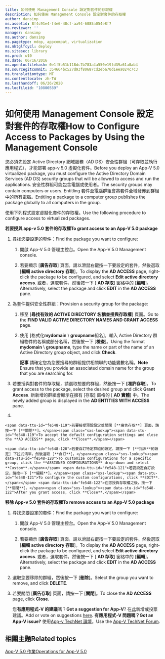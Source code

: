 ```yaml
---
title: 如何使用 Management Console 設定對套件的存取權
description: 如何使用 Management Console 設定對套件的存取權
author: dansimp
ms.assetid: 8f4c91e4-f4e6-48cf-aa94-6085a054e8f7
ms.reviewer: ''
manager: dansimp
ms.author: dansimp
ms.pagetype: mdop, appcompat, virtualization
ms.mktglfcycl: deploy
ms.sitesec: library
ms.prod: w10
ms.date: 06/16/2016
ms.openlocfilehash: 0e1f5b51b118dc7b783a4a550e19fd39a61a0ab4
ms.sourcegitcommit: 354664bc527d93f80687cd2eba70d1eea024c7c3
ms.translationtype: MT
ms.contentlocale: zh-TW
ms.lasthandoff: 06/26/2020
ms.locfileid: "10800589"
---
```

# <span data-ttu-id="fe548-103">如何使用 Management Console 設定對套件的存取權</span><span class="sxs-lookup"><span data-stu-id="fe548-103">How to Configure Access to Packages by Using the Management Console</span></span>


<span data-ttu-id="fe548-104">您必須先設定 Active Directory 網域服務（AD DS）安全性群組（可存取並執行應用程式），才能部署 app-v 5.0 虛擬化套件。</span><span class="sxs-lookup"><span data-stu-id="fe548-104">Before you deploy an App-V 5.0 virtualized package, you must configure the Active Directory Domain Services (AD DS) security groups that will be allowed to access and run the applications.</span></span> <span data-ttu-id="fe548-105">安全性群組可能包含電腦或使用者。</span><span class="sxs-lookup"><span data-stu-id="fe548-105">The security groups may contain computers or users.</span></span> <span data-ttu-id="fe548-106">Entitling 套件至電腦群組會將套件全域發佈到群組中的所有電腦。</span><span class="sxs-lookup"><span data-stu-id="fe548-106">Entitling a package to a computer group publishes the package globally to all computers in the group.</span></span>

<span data-ttu-id="fe548-107">使用下列程式設定虛擬化套件的存取權。</span><span class="sxs-lookup"><span data-stu-id="fe548-107">Use the following procedure to configure access to virtualized packages.</span></span>

**<span data-ttu-id="fe548-108">若要授與 app-v 5.0 套件的存取權</span><span class="sxs-lookup"><span data-stu-id="fe548-108">To grant access to an App-V 5.0 package</span></span>**

1.  <span data-ttu-id="fe548-109">尋找您要設定的套件：</span><span class="sxs-lookup"><span data-stu-id="fe548-109">Find the package you want to configure:</span></span>

    1.  <span data-ttu-id="fe548-110">開啟 App-V 5.0 管理主控台。</span><span class="sxs-lookup"><span data-stu-id="fe548-110">Open the App-V 5.0 Management console.</span></span>

    2.  <span data-ttu-id="fe548-111">若要顯示 [**廣告存取**] 頁面，請以滑鼠右鍵按一下要設定的套件，然後選取 [**編輯 active directory 存取**]。</span><span class="sxs-lookup"><span data-stu-id="fe548-111">To display the **AD ACCESS** page, right-click the package to be configured, and select **Edit active directory access**.</span></span> <span data-ttu-id="fe548-112">或者，選取套件，然後按一下 [ **AD 存取**] 窗格中的 [**編輯**]。</span><span class="sxs-lookup"><span data-stu-id="fe548-112">Alternatively, select the package and click **EDIT** in the **AD ACCESS** pane.</span></span>

2.  <span data-ttu-id="fe548-113">為套件提供安全性群組：</span><span class="sxs-lookup"><span data-stu-id="fe548-113">Provision a security group for the package:</span></span>

    1.  <span data-ttu-id="fe548-114">移至 [**尋找有效的 ACTIVE DIRECTORY 名稱並授與存取權**] 頁面。</span><span class="sxs-lookup"><span data-stu-id="fe548-114">Go to the **FIND VALID ACTIVE DIRECTORY NAMES AND GRANT ACCESS** page.</span></span>

    2.  <span data-ttu-id="fe548-115">使用 [格式化**mydomain**  \\  **groupname**組名]，輸入 Active Directory 群組物件的名稱或部分名稱，然後按一下 [**檢查**]。</span><span class="sxs-lookup"><span data-stu-id="fe548-115">Using the format **mydomain** \\ **groupname**, type the name or part of the name of an Active Directory group object, and click **Check**.</span></span>

        <span data-ttu-id="fe548-116">**記事** 請確定您為您要搜尋的群組提供相關聯的功能變數名稱。</span><span class="sxs-lookup"><span data-stu-id="fe548-116">**Note** Ensure that you provide an associated domain name for the group that you are searching for.</span></span>

         

3.  <span data-ttu-id="fe548-117">若要授與對套件的存取權，請選取想要的群組，然後按一下 **[准許存取**]。</span><span class="sxs-lookup"><span data-stu-id="fe548-117">To grant access to the package, select the desired group and click **Grant Access**.</span></span> <span data-ttu-id="fe548-118">新新增的群組會顯示在擁有 [存取] 窗格的 [ **AD 實體**] 中。</span><span class="sxs-lookup"><span data-stu-id="fe548-118">The newly added group is displayed in the **AD ENTITIES WITH ACCESS** pane.</span></span>

4.  

    <span data-ttu-id="fe548-119">若要接受預設設定並關閉 [**廣告存取**] 頁面，請按一下 [**關閉**]。</span><span class="sxs-lookup"><span data-stu-id="fe548-119">To accept the default configuration settings and close the **AD ACCESS** page, click **Close**.</span></span>

    <span data-ttu-id="fe548-120">若要自訂特定群組的設定，請按一下 [**指派**的設定] 下拉式清單，然後選取 [**自訂**]。</span><span class="sxs-lookup"><span data-stu-id="fe548-120">To customize configurations for a specific group, click the **ASSIGNED CONFIGURATIONS** drop-down and select **Custom**.</span></span> <span data-ttu-id="fe548-121">若要設定自訂設定，請按一下 [**編輯**]。</span><span class="sxs-lookup"><span data-stu-id="fe548-121">To configure the custom configurations, click **EDIT**.</span></span> <span data-ttu-id="fe548-122">在您授與存取權之後，按一下 [**關閉**]。</span><span class="sxs-lookup"><span data-stu-id="fe548-122">After you grant access, click **Close**.</span></span>

**<span data-ttu-id="fe548-123">移除 App-v 5.0 套件的存取權</span><span class="sxs-lookup"><span data-stu-id="fe548-123">To remove access to an App-V 5.0 package</span></span>**

1.  <span data-ttu-id="fe548-124">尋找您要設定的套件：</span><span class="sxs-lookup"><span data-stu-id="fe548-124">Find the package you want to configure:</span></span>

    1.  <span data-ttu-id="fe548-125">開啟 App-V 5.0 管理主控台。</span><span class="sxs-lookup"><span data-stu-id="fe548-125">Open the App-V 5.0 Management console.</span></span>

    2.  <span data-ttu-id="fe548-126">若要顯示 [**廣告存取**] 頁面，請以滑鼠右鍵按一下要設定的套件，然後選取 [**編輯 active directory 存取**]。</span><span class="sxs-lookup"><span data-stu-id="fe548-126">To display the **AD ACCESS** page, right-click the package to be configured, and select **Edit active directory access**.</span></span> <span data-ttu-id="fe548-127">或者，選取套件，然後按一下 [ **AD 存取**] 窗格中的 [**編輯**]。</span><span class="sxs-lookup"><span data-stu-id="fe548-127">Alternatively, select the package and click **EDIT** in the **AD ACCESS** pane.</span></span>

2.  <span data-ttu-id="fe548-128">選取您要移除的群組，然後按一下 [**刪除**]。</span><span class="sxs-lookup"><span data-stu-id="fe548-128">Select the group you want to remove, and click **DELETE**.</span></span>

3.  <span data-ttu-id="fe548-129">若要關閉 [**廣告存取**] 頁面，請按一下 [**關閉**]。</span><span class="sxs-lookup"><span data-stu-id="fe548-129">To close the **AD ACCESS** page, click **Close**.</span></span>

    <span data-ttu-id="fe548-130">您**有應用程式-V 的建議**嗎？</span><span class="sxs-lookup"><span data-stu-id="fe548-130">**Got a suggestion for App-V**?</span></span> <span data-ttu-id="fe548-131">在[此](http://appv.uservoice.com/forums/280448-microsoft-application-virtualization)新增或投票建議。</span><span class="sxs-lookup"><span data-stu-id="fe548-131">Add or vote on suggestions [here](http://appv.uservoice.com/forums/280448-microsoft-application-virtualization).</span></span> **<span data-ttu-id="fe548-132">有應用程式-V 問題嗎？</span><span class="sxs-lookup"><span data-stu-id="fe548-132">Got an App-V issue?</span></span>** <span data-ttu-id="fe548-133">使用[App-v TechNet 論壇](https://social.technet.microsoft.com/Forums/home?forum=mdopappv)。</span><span class="sxs-lookup"><span data-stu-id="fe548-133">Use the [App-V TechNet Forum](https://social.technet.microsoft.com/Forums/home?forum=mdopappv).</span></span>

## <span data-ttu-id="fe548-134">相關主題</span><span class="sxs-lookup"><span data-stu-id="fe548-134">Related topics</span></span>


[<span data-ttu-id="fe548-135">App-V 5.0 作業</span><span class="sxs-lookup"><span data-stu-id="fe548-135">Operations for App-V 5.0</span></span>](operations-for-app-v-50.md)

 

 





